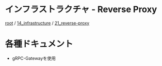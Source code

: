 # インフラストラクチャ - Reverse Proxy

[root](./../../../README.md) 
/ [14_infrastructure](./../README.md) 
/ [21_reverse-proxy](./README.md)

# 各種ドキュメント

* gRPC-Gatewayを使用
